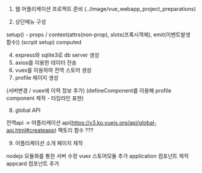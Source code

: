 1. 웹 어플리케이션 프로젝트 준비
(../image/vue_webapp_project_preparations)

3. 상단메뉴 구성

setup() - props / context(attrs(non-prop), slots(프록시객체), emit(이벤트발생 함수)) (scrpit setup)
computed

4.  express와   sqlite3로 db server 생성
5.  axios를 이용한 데이터 전송
6.  vuex를 이용하여 전역 스토어 생성
7.  profile 페이지 생성 

(서버변경 / vuex에 이력 정보 추가) 
(defineComponent를 이용해 profile component 제작 - 타임라인 표현)

8. global API 

전역api -> 어플리케이션 api(https://v3.ko.vuejs.org/api/global-api.html#createapp)
팩토리 함수 ???

9. 어플리케이션 소개 페이지 제작

nodejs 모듈화를 통한 서버 수정
vuex 스토어모듈 추가
application 컴포넌트 제작
appcard 컴포넌트 추가